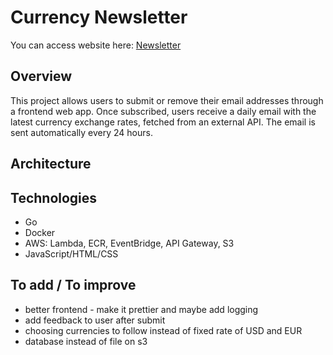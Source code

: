 # Currency Newsletter
You can access website here: <a href="http://frontent-bucket.s3-website.eu-central-1.amazonaws.com">Newsletter</a>
## Overview

This project allows users to submit or remove their email addresses through a frontend web app. Once subscribed, users receive a daily email with the latest currency exchange rates, fetched from an external API. The email is sent automatically every 24 hours.

## Architecture


## Technologies
- Go
- Docker
- AWS: Lambda, ECR, EventBridge, API Gateway, S3
- JavaScript/HTML/CSS

## To add / To improve
- better frontend - make it prettier and maybe add logging
- add feedback to user after submit
- choosing currencies to follow instead of fixed rate of USD and EUR
- database instead of file on s3
